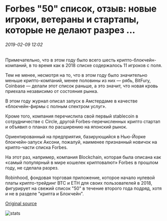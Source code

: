 # Forbes "50" список, отзыв: новые игроки, ветераны и стартапы, которые не делают разрез ...

###### 2019-02-09 12:02

Примечательно, что в этом году было всего шесть крипто-блокчейн-компаний, в то время как в 2018 списке содержалось 11 игроков с поля.

Тем не менее, несмотря на то, что в этом году было значительно меньше крипто-компаний, менее половины из них — рябь, BitFury, Coinbase — делали этот список раньше, а это значит, что новая кровь приехала независимо от состояния рынка.

В этом году журнал описал запуск в Амстердаме в качестве «блокчейн-фирмы с полным спектром услуг».

Кроме того, компания перечислила свой первый stablecoin в сотрудничестве с Circle, другой Forbes-перечисленных крипто стартап и объявил о планах по расширению на японский рынок.

Ориентированный на предприятия, базирующийся в Нью-Йорке блокчейн-запуск Аксони, пожалуй, наименее признанный новичок на крипто-части списка Forbes.

На этот раз, например, компания Blockchain, которая была описана как «самый популярный в мире кошелек криптовалют» Forbes в прошлом году, не сделала разрез.

Robinhood, фондовая торговая приложение, которое начало нулевой платы крипто-трейдинг BTC и ETH для своих пользователей в 2018, фигурирует на свежий список "50" в течение второго года подряд, хотя и не в разделе "крипта и Блокчейн".

[Original source](https://cointelegraph.com/news/forbes-fintech-50-list-reviewed-new-players-veterans-and-startups-which-didnt-make-the-cut)

![stats](https://c.statcounter.com/11760860/0/a89fa40b/1/ "stats")
